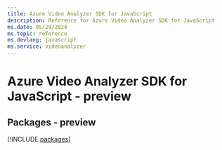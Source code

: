```yaml
---
title: Azure Video Analyzer SDK for JavaScript
description: Reference for Azure Video Analyzer SDK for JavaScript
ms.date: 05/29/2024
ms.topic: reference
ms.devlang: javascript
ms.service: videoanalyzer
---
```

# Azure Video Analyzer SDK for JavaScript - preview
## Packages - preview
[!INCLUDE [packages](video-analyzer-index.md)]